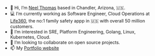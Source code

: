 
- 👋 Hi, I’m [Neel Thomas](https://www.linkedin.com/in/neel-thomas-646a27131/) based in Chandler, Arizona, :us:.
- 💻 I’m currently working as Software Engineer, Cloud Operations at [Life360](https://www.life360.com/), the no:1 family safety appp in :us: with overall 50 million customers.
- 👀 I’m interested in SRE, Platform Engineering, Golang, Linux, Kubernetes, Cloud.
- 💞️ I’m looking to collaborate on open source projects.
- 📫 My [Portfolio website](https://codeworks.cloud/)

<!---
qdnqn/qdnqn is a ✨ special ✨ repository because its `README.md` (this file) appears on your GitHub profile.
You can click the Preview link to take a look at your changes.
--->
